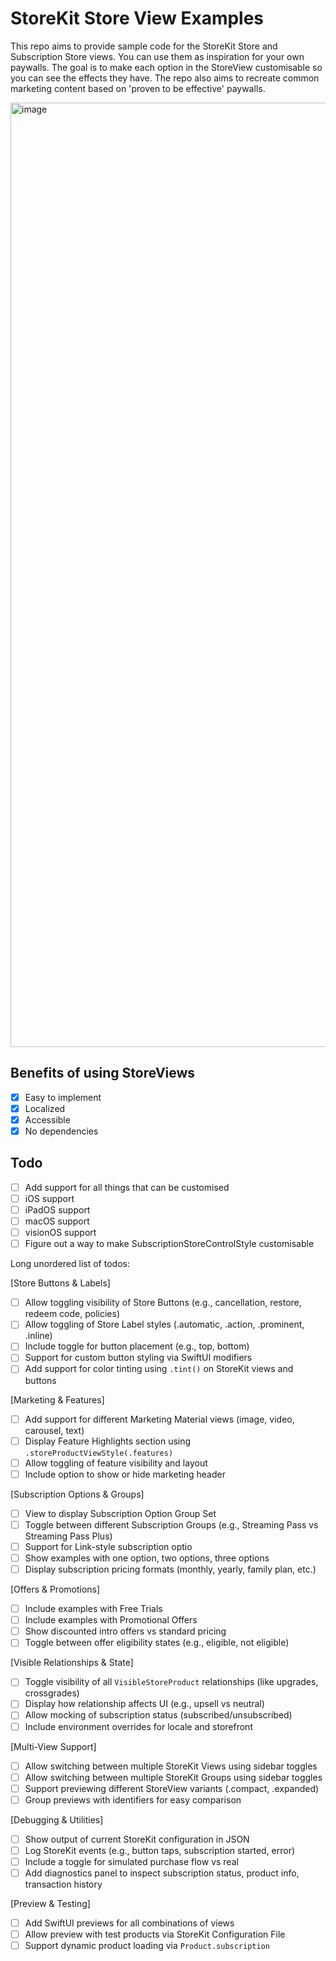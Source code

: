 # StoreKit Store View Examples
This repo aims to provide sample code for the StoreKit Store and Subscription Store views. You can use them as inspiration for your own paywalls. The goal is to make each option in the StoreView customisable so you can see the effects they have. The repo also aims to recreate common marketing content based on 'proven to be effective' paywalls. 

<img width="1511" alt="image" src="https://github.com/user-attachments/assets/18a4a4d6-0543-45b3-8499-4dda391ef55e">

## Benefits of using StoreViews
- [x] Easy to implement
- [x] Localized
- [x] Accessible
- [x] No dependencies

## Todo
- [ ] Add support for all things that can be customised
- [ ] iOS support
- [ ] iPadOS support
- [ ] macOS support
- [ ] visionOS support
- [ ] Figure out a way to make SubscriptionStoreControlStyle customisable

Long unordered list of todos:

[Store Buttons & Labels]

- [ ] Allow toggling visibility of Store Buttons (e.g., cancellation, restore, redeem code, policies)
- [ ] Allow toggling of Store Label styles (.automatic, .action, .prominent, .inline)
- [ ] Include toggle for button placement (e.g., top, bottom)
- [ ] Support for custom button styling via SwiftUI modifiers
- [ ] Add support for color tinting using `.tint()` on StoreKit views and buttons

[Marketing & Features]
- [ ] Add support for different Marketing Material views (image, video, carousel, text)
- [ ] Display Feature Highlights section using `.storeProductViewStyle(.features)`
- [ ] Allow toggling of feature visibility and layout
- [ ] Include option to show or hide marketing header

[Subscription Options & Groups]
- [ ] View to display Subscription Option Group Set
- [ ] Toggle between different Subscription Groups (e.g., Streaming Pass vs Streaming Pass Plus)
- [ ] Support for Link-style subscription optio
- [ ] Show examples with one option, two options, three options
- [ ] Display subscription pricing formats (monthly, yearly, family plan, etc.)

[Offers & Promotions]
- [ ] Include examples with Free Trials
- [ ] Include examples with Promotional Offers
- [ ] Show discounted intro offers vs standard pricing
- [ ] Toggle between offer eligibility states (e.g., eligible, not eligible)

[Visible Relationships & State]
- [ ] Toggle visibility of all `VisibleStoreProduct` relationships (like upgrades, crossgrades)
- [ ] Display how relationship affects UI (e.g., upsell vs neutral)
- [ ] Allow mocking of subscription status (subscribed/unsubscribed)
- [ ] Include environment overrides for locale and storefront

[Multi-View Support]
- [ ] Allow switching between multiple StoreKit Views using sidebar toggles
- [ ] Allow switching between multiple StoreKit Groups using sidebar toggles
- [ ] Support previewing different StoreView variants (.compact, .expanded)
- [ ] Group previews with identifiers for easy comparison

[Debugging & Utilities]
- [ ] Show output of current StoreKit configuration in JSON
- [ ] Log StoreKit events (e.g., button taps, subscription started, error)
- [ ] Include a toggle for simulated purchase flow vs real
- [ ] Add diagnostics panel to inspect subscription status, product info, transaction history

[Preview & Testing]
- [ ] Add SwiftUI previews for all combinations of views
- [ ] Allow preview with test products via StoreKit Configuration File
- [ ] Support dynamic product loading via `Product.subscription`
